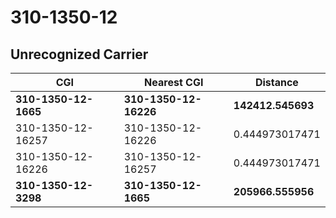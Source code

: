 # 310-1350-12
## Unrecognized Carrier


| CGI | Nearest CGI | Distance |
|-----|-------------|----------|
| **310-1350-12-1665** | **310-1350-12-16226** | **142412.545693** |
| 310-1350-12-16257 | 310-1350-12-16226 | 0.444973017471 |
| 310-1350-12-16226 | 310-1350-12-16257 | 0.444973017471 |
| **310-1350-12-3298** | **310-1350-12-1665** | **205966.555956** |
